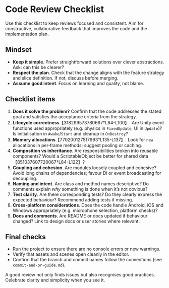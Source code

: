 # Code Review Checklist

Use this checklist to keep reviews focused and consistent.  Aim for
constructive, collaborative feedback that improves the code and the
implementation plan.

## Mindset

* **Keep it simple**.  Prefer straightforward solutions over clever
  abstractions.  Ask: can this be clearer?
* **Respect the plan**.  Check that the change aligns with the feature
  strategy and slice definition.  If not, discuss before merging.
* **Assume good intent**.  Focus on learning and quality, not blame.

## Checklist items

1. **Does it solve the problem?**  Confirm that the code addresses the
   stated goal and satisfies the acceptance criteria from the strategy.
2. **Lifecycle correctness**【318299573780667†L84-L100】.  Are Unity event
   functions used appropriately (e.g. physics in `FixedUpdate`, UI in
   `Update`)?  Is initialisation in `Awake`/`Start` and cleanup in
   `OnDestroy`?
3. **Memory allocations**【770200127517993†L135-L137】.  Look for `new`
   allocations in per‑frame methods; suggest pooling or caching.
4. **Composition vs inheritance**.  Are responsibilities broken into
   reusable components?  Would a ScriptableObject be better for shared
   data【851037607720067†L84-L122】?
5. **Coupling and cohesion**.  Are modules loosely coupled and cohesive?
   Avoid long chains of dependencies; favour DI or event broadcasting for
   decoupling.
6. **Naming and intent**.  Are class and method names descriptive?  Do
   comments explain *why* something is done when it’s not obvious?
7. **Test clarity**.  Are there corresponding tests?  Do they clearly
   express the expected behaviour?  Recommend adding tests if missing.
8. **Cross‑platform considerations**.  Does the code handle Android,
   iOS and Windows appropriately (e.g. microphone selection, platform
   checks)?
9. **Docs and comments**.  Are README or docs updated if behaviour
   changed?  Link to design docs or user stories where relevant.

## Final checks

* Run the project to ensure there are no console errors or new warnings.
* Verify that assets and scenes open cleanly in the editor.
* Confirm that the branch and commit names follow the conventions (see
  `commit‑and‑pr‑guide.md`).

A good review not only finds issues but also recognises good practices.
Celebrate clarity and simplicity when you see it.

